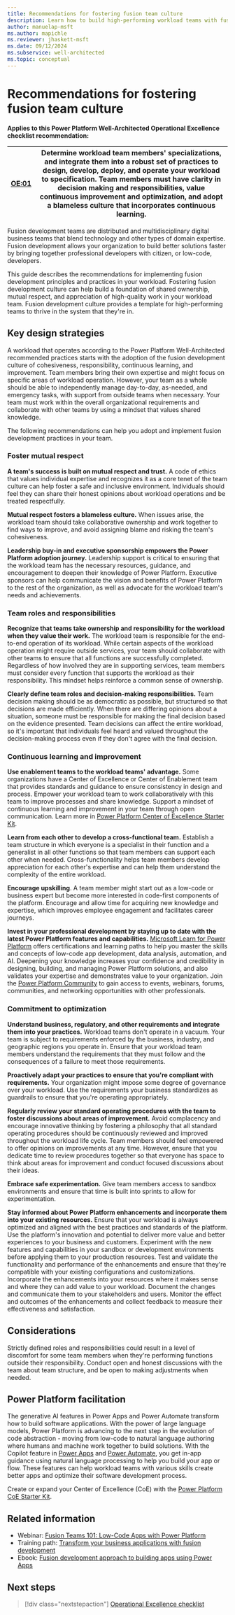```yaml
---
title: Recommendations for fostering fusion team culture
description: Learn how to build high-performing workload teams with fusion development principles and practices.
author: manuelap-msft
ms.author: mapichle
ms.reviewer: jhaskett-msft
ms.date: 09/12/2024
ms.subservice: well-architected
ms.topic: conceptual
---
```


# Recommendations for fostering fusion team culture

**Applies to this Power Platform Well-Architected Operational Excellence checklist recommendation:**

|[OE:01](checklist.md)| **Determine workload team members' specializations, and integrate them into a robust set of practices to design, develop, deploy, and operate your workload to specification. Team members must have clarity in decision making and responsibilities, value continuous improvement and optimization, and adopt a blameless culture that incorporates continuous learning.** |
|---|---|

Fusion development teams are distributed and multidisciplinary digital business teams that blend technology and other types of domain expertise. Fusion development allows your organization to build better solutions faster by bringing together professional developers with citizen, or low-code, developers.

This guide describes the recommendations for implementing fusion development principles and practices in your workload. Fostering fusion development culture can help build a foundation of shared ownership, mutual respect, and appreciation of high-quality work in your workload team. Fusion development culture provides a template for high-performing teams to thrive in the system that they're in.

## Key design strategies

A workload that operates according to the Power Platform Well-Architected recommended practices starts with the adoption of the fusion development culture of cohesiveness, responsibility, continuous learning, and improvement. Team members bring their own expertise and might focus on specific areas of workload operation. However, your team as a whole should be able to independently manage day-to-day, as-needed, and emergency tasks, with support from outside teams when necessary. Your team must work within the overall organizational requirements and collaborate with other teams by using a mindset that values shared knowledge.

The following recommendations can help you adopt and implement fusion development practices in your team.

### Foster mutual respect

**A team's success is built on mutual respect and trust.** A code of ethics that values individual expertise and recognizes it as a core tenet of the team culture can help foster a safe and inclusive environment. Individuals should feel they can share their honest opinions about workload operations and be treated respectfully.

**Mutual respect fosters a blameless culture.** When issues arise, the workload team should take collaborative ownership and work together to find ways to improve, and avoid assigning blame and risking the team's cohesiveness.

**Leadership buy-in and executive sponsorship empowers the Power Platform adoption journey.** Leadership support is critical to ensuring that the workload team has the necessary resources, guidance, and encouragement to deepen their knowledge of Power Platform. Executive sponsors can help communicate the vision and benefits of Power Platform to the rest of the organization, as well as advocate for the workload team's needs and achievements.

### Team roles and responsibilities

**Recognize that teams take ownership and responsibility for the workload when they value their work.** The workload team is responsible for the end-to-end operation of its workload. While certain aspects of the workload operation might require outside services, your team should collaborate with other teams to ensure that all functions are successfully completed. Regardless of how involved they are in supporting services, team members must consider every function that supports the workload as their responsibility. This mindset helps reinforce a common sense of ownership.

**Clearly define team roles and decision-making responsibilities.** Team decision making should be as democratic as possible, but structured so that decisions are made efficiently. When there are differing opinions about a situation, someone must be responsible for making the final decision based on the evidence presented. Team decisions can affect the entire workload, so it's important that individuals feel heard and valued throughout the decision-making process even if they don't agree with the final decision.

### Continuous learning and improvement

**Use enablement teams to the workload teams' advantage.** Some organizations have a Center of Excellence or Center of Enablement team that provides standards and guidance to ensure consistency in design and process. Empower your workload team to work collaboratively with this team to improve processes and share knowledge. Support a mindset of continuous learning and improvement in your team through open communication. Learn more in [Power Platform Center of Excellence Starter Kit](/power-platform/guidance/coe/starter-kit).

**Learn from each other to develop a cross-functional team.** Establish a team structure in which everyone is a specialist in their function and a generalist in all other functions so that team members can support each other when needed. Cross-functionality helps team members develop appreciation for each other's expertise and can help them understand the complexity of the entire workload.

**Encourage upskilling**. A team member might start out as a low-code or business expert but become more interested in code-first components of the platform. Encourage and allow time for acquiring new knowledge and expertise, which improves employee engagement and facilitates career journeys.

**Invest in your professional development by staying up to date with the latest Power Platform features and capabilities.** [Microsoft Learn for Power Platform](/training/powerplatform/) offers certifications and learning paths to help you master the skills and concepts of low-code app development, data analysis, automation, and AI. Deepening your knowledge increases your confidence and credibility in designing, building, and managing Power Platform solutions, and also validates your expertise and demonstrates value to your organization. Join the [Power Platform Community](https://powerusers.microsoft.com/) to gain access to events, webinars, forums, communities, and networking opportunities with other professionals.

### Commitment to optimization

**Understand business, regulatory, and other requirements and integrate them into your practices.** Workload teams don't operate in a vacuum. Your team is subject to requirements enforced by the business, industry, and geographic regions you operate in. Ensure that your workload team members understand the requirements that they must follow and the consequences of a failure to meet those requirements.

**Proactively adapt your practices to ensure that you're compliant with requirements.** Your organization might impose some degree of governance over your workload. Use the requirements your business standardizes as guardrails to ensure that you're operating appropriately.

**Regularly review your standard operating procedures with the team to foster discussions about areas of improvement.** Avoid complacency and encourage innovative thinking by fostering a philosophy that all standard operating procedures should be continuously reviewed and improved throughout the workload life cycle. Team members should feel empowered to offer opinions on improvements at any time. However, ensure that you dedicate time to review procedures together so that everyone has space to think about areas for improvement and conduct focused discussions about their ideas.

**Embrace safe experimentation.** Give team members access to sandbox environments and ensure that time is built into sprints to allow for experimentation.

**Stay informed about Power Platform enhancements and incorporate them into your existing resources.** Ensure that your workload is always optimized and aligned with the best practices and standards of the platform. Use the platform's innovation and potential to deliver more value and better experiences to your business and customers. Experiment with the new features and capabilities in your sandbox or development environments before applying them to your production resources. Test and validate the functionality and performance of the enhancements and ensure that they're compatible with your existing configurations and customizations. Incorporate the enhancements into your resources where it makes sense and where they can add value to your workload. Document the changes and communicate them to your stakeholders and users. Monitor the effect and outcomes of the enhancements and collect feedback to measure their effectiveness and satisfaction.

## Considerations

Strictly defined roles and responsibilities could result in a level of discomfort for some team members when they're performing functions outside their responsibility. Conduct open and honest discussions with the team about team structure, and be open to making adjustments when needed.

## Power Platform facilitation

The generative AI features in Power Apps and Power Automate transform how to build software applications. With the power of large language models, Power Platform is advancing to the next step in the evolution of code abstraction - moving from low-code to natural language authoring where humans and machine work together to build solutions. With the Copilot feature in [Power Apps](/power-apps/maker/canvas-apps/ai-conversations-create-app) and [Power Automate](/power-automate/get-started-with-copilot#create-a-flow-using-the-cloud-flows-designer-with-copilot), you get in-app guidance using natural language processing to help you build your app or flow. These features can help workload teams with various skills create better apps and optimize their software development process.

Create or expand your Center of Excellence (CoE) with the [Power Platform CoE Starter Kit](/power-platform/guidance/coe/starter-kit).

## Related information

- Webinar: [Fusion Teams 101: Low-Code Apps with Power Platform](https://info.microsoft.com/ww-Landing-fusion-teams-101LowCode-power-platform.html)
- Training path: [Transform your business applications with fusion development](/training/paths/transform-business-applications-with-fusion-development/)
- Ebook: [Fusion development approach to building apps using Power Apps](/power-apps/guidance/fusion-dev-ebook/)

## Next steps

> [!div class="nextstepaction"]
> [Operational Excellence checklist](checklist.md)

